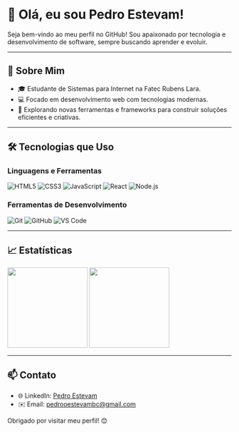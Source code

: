 # 👋 Olá, eu sou Pedro Estevam!

Seja bem-vindo ao meu perfil no GitHub! Sou apaixonado por tecnologia e desenvolvimento de software, sempre buscando aprender e evoluir.

---

## 🌟 Sobre Mim
- 🎓 Estudante de Sistemas para Internet na Fatec Rubens Lara.
- 💻 Focado em desenvolvimento web com tecnologias modernas.
- 🚀 Explorando novas ferramentas e frameworks para construir soluções eficientes e criativas.

---

## 🛠 Tecnologias que Uso

### Linguagens e Ferramentas
![HTML5](https://img.shields.io/badge/HTML5-E34F26?style=for-the-badge&logo=html5&logoColor=white)
![CSS3](https://img.shields.io/badge/CSS3-1572B6?style=for-the-badge&logo=css3&logoColor=white)
![JavaScript](https://img.shields.io/badge/JavaScript-F7DF1E?style=for-the-badge&logo=javascript&logoColor=black)
![React](https://img.shields.io/badge/React-61DAFB?style=for-the-badge&logo=react&logoColor=black)
![Node.js](https://img.shields.io/badge/Node.js-339933?style=for-the-badge&logo=nodedotjs&logoColor=white)

### Ferramentas de Desenvolvimento
![Git](https://img.shields.io/badge/Git-F05032?style=for-the-badge&logo=git&logoColor=white)
![GitHub](https://img.shields.io/badge/GitHub-181717?style=for-the-badge&logo=github&logoColor=white)
![VS Code](https://img.shields.io/badge/VS_Code-007ACC?style=for-the-badge&logo=visual-studio-code&logoColor=white)

---

## 📈 Estatísticas
<div>
  <img height="180em" src="https://github-readme-stats.vercel.app/api?username=PedroEBC&show_icons=true&theme=tokyonight" />
  <img height="180em" src="https://github-readme-stats.vercel.app/api/top-langs/?username=PedroEBC&layout=compact&theme=tokyonight" />
</div>

---

## 📫 Contato
- 🌐 LinkedIn: [Pedro Estevam](https://www.linkedin.com/in/pedro-estevam10/)
- ✉️ Email: pedrooestevambc@gmail.com

Obrigado por visitar meu perfil! 😊


